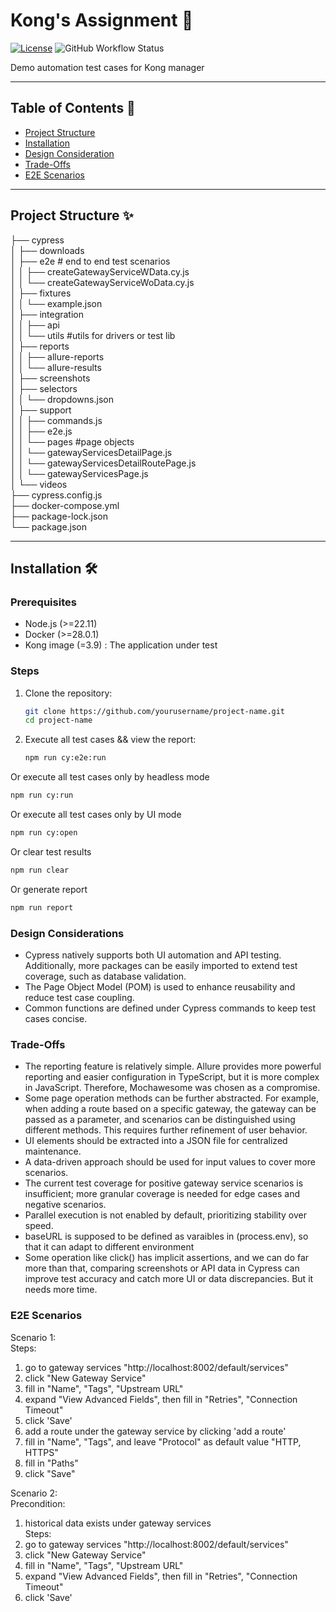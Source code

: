 # Kong's Assignment 🚀

[![License](https://img.shields.io/badge/license-MIT-blue.svg)](LICENSE)
![GitHub Workflow Status](https://img.shields.io/github/actions/workflow/status/yimzhu/kong_assignment/cypress.yml?branch=main&label=CI&logo=github)

Demo automation test cases for Kong manager

---

## Table of Contents 📖

- [Project Structure](#project-structure)
- [Installation](#Installation)
- [Design Consideration](#Design-Consideration)
- [Trade-Offs](#Trade-Offs)
- [E2E Scenarios](#E2E-Scenarios)

---

## Project Structure ✨

├── cypress <br>
│   ├── downloads<br>
│   ├── e2e                                     # end to end test scenarios<br>
│   │   ├── createGatewayServiceWData.cy.js<br>
│   │   └── createGatewayServiceWoData.cy.js<br>
│   ├── fixtures<br>
│   │   └── example.json<br>
│   ├── integration<br>
│   │   ├── api<br>
│   │   └── utils	                             #utils for drivers or test lib<br>
│   ├── reports<br>
│   │   ├── allure-reports<br>
│   │   └── allure-results<br>
│   ├── screenshots<br>
│   ├── selectors<br>
│   │   └── dropdowns.json<br>
│   ├── support<br>
│   │   ├── commands.js<br>
│   │   ├── e2e.js<br>
│   │   └── pages	                              #page objects<br>
│   │         └── gatewayServicesDetailPage.js<br>
│   │         └── gatewayServicesDetailRoutePage.js<br>
│   │         └── gatewayServicesPage.js<br>
│   └── videos<br>
├── cypress.config.js<br>
├── docker-compose.yml<br>
├── package-lock.json<br>
└── package.json<br>

---

## Installation 🛠️

### Prerequisites

- Node.js (>=22.11)
- Docker (>=28.0.1)
- Kong image (=3.9) : The application under test

### Steps

1. Clone the repository:

   ```bash
   git clone https://github.com/yourusername/project-name.git
   cd project-name
   ```

2. Execute all test cases && view the report:

   ```bash
   npm run cy:e2e:run
   ```

  Or execute all test cases only by headless mode

   ```bash
   npm run cy:run
   ```

  Or execute all test cases only by UI mode

   ```bash
   npm run cy:open
   ```

  Or clear test results

   ```bash
   npm run clear
   ```

  Or generate report

   ```bash
   npm run report
   ```

### **Design Considerations**

- Cypress natively supports both UI automation and API testing. Additionally, more packages can be easily imported to extend test coverage, such as database validation.
- The Page Object Model (POM) is used to enhance reusability and reduce test case coupling.
- Common functions are defined under Cypress commands to keep test cases concise.

### **Trade-Offs**
- The reporting feature is relatively simple. Allure provides more powerful reporting and easier configuration in TypeScript, but it is more complex in JavaScript. Therefore, Mochawesome was chosen as a compromise.
- Some page operation methods can be further abstracted. For example, when adding a route based on a specific gateway, the gateway can be passed as a parameter, and scenarios can be distinguished using different methods. This requires further refinement of user behavior.
- UI elements should be extracted into a JSON file for centralized maintenance.
- A data-driven approach should be used for input values to cover more scenarios.
- The current test coverage for positive gateway service scenarios is insufficient; more granular coverage is needed for edge cases and negative scenarios.
- Parallel execution is not enabled by default, prioritizing stability over speed.
- baseURL is supposed to be defined as varaibles in (process.env), so that it can adapt to different environment
- Some operation like click() has implicit assertions, and we can do far more than that, comparing screenshots or API data in Cypress can improve test accuracy and catch more UI or data discrepancies. But it needs more time. 

### **E2E Scenarios**
Scenario 1:<br>
Steps:<br>
1. go to gateway services "http://localhost:8002/default/services"<br>
2. click "New Gateway Service"<br>
3. fill in "Name", "Tags", "Upstream URL"<br>
4. expand "View Advanced Fields", then fill in "Retries", "Connection Timeout"<br>
5. click 'Save'<br>
6. add a route under the gateway service by clicking 'add a route'<br>
7. fill in "Name", "Tags", and leave "Protocol" as default value "HTTP, HTTPS"<br>
8. fill in "Paths"<br>
9. click "Save"<br>

Scenario 2:<br>
Precondition:<br>
1. historical data exists under gateway services<br>
Steps:<br>
1. go to gateway services "http://localhost:8002/default/services"<br>
2. click "New Gateway Service"<br>
3. fill in "Name", "Tags", "Upstream URL"<br>
4. expand "View Advanced Fields", then fill in "Retries", "Connection Timeout"<br>
5. click 'Save'<br>
